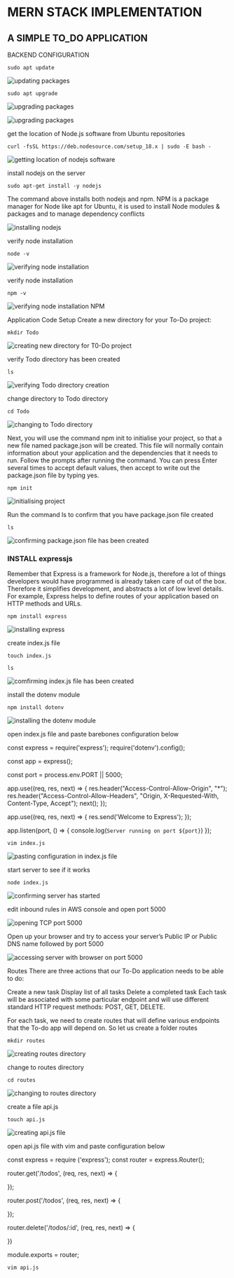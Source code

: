 # MERN STACK IMPLEMENTATION

## A SIMPLE TO_DO APPLICATION

BACKEND CONFIGURATION

`sudo apt update`

![updating packages](./images/backend_configuration/)

`sudo apt upgrade`

![upgrading packages](./images/backend_configuration/upgrading_packages_page1.png)

![upgrading packages](./images/backend_configuration/upgrading_packages_page2.png)

get the location of Node.js software from Ubuntu repositories

`curl -fsSL https://deb.nodesource.com/setup_18.x | sudo -E bash -`

![getting location of nodejs software](./images/backend_configuration/getiing_locatio_of_nodejs_software.png)

install nodejs on the server

`sudo apt-get install -y nodejs`

The command above installs both nodejs and npm. NPM is a package manager for Node like apt for Ubuntu, it is used to install Node modules & packages and to manage dependency conflicts

![installing nodejs](./images/backend_configuration/installing_node_js.png)

verify node installation

`node -v`

![verifying node installation](./images/backend_configuration/verifying_node_installation.png)

verify node installation

`npm -v`

![verifying node installation NPM](./images/backend_configuration/verifying_node_installation_NPM.png)

Application Code Setup
Create a new directory for your To-Do project:

`mkdir Todo`

![creating new directory for T0-Do project](./images/backend_configuration/creating_new_directory_Todo.png)

verify Todo directory has been created

`ls`

![verifying Todo directory creation](./images/backend_configuration/verifying_Todo_directory_creation.png)

change directory to Todo directory

`cd Todo`

![changing to Todo directory](./images/backend_configuration/changing_to_Todo_directory.png)

Next, you will use the command npm init to initialise your project, so that a new file named package.json will be created. This file will normally contain information about your application and the dependencies that it needs to run. Follow the prompts after running the command. You can press Enter several times to accept default values, then accept to write out the package.json file by typing yes.

`npm init`

![initialising project](./images/backend_configuration/initialising_project.png)

Run the command ls to confirm that you have package.json file created

`ls`

![confirming package.json file has been created](./images/backend_configuration/confirming_creation%20_of_package.json_file.png)



### INSTALL expressjs

Remember that Express is a framework for Node.js, therefore a lot of things developers would have programmed is already taken care of out of the box. Therefore it simplifies development, and abstracts a lot of low level details. For example, Express helps to define routes of your application based on HTTP methods and URLs.

`npm install express`

![installing express](./images/install_expressjs/install_express.png)

create index.js file

`touch index.js`

`ls`

![comfirming index.js file has been created](./images/install_expressjs/confirming_creation_of_index.js.png)

install the dotenv module

`npm install dotenv`

![installing the dotenv module](./images/install_expressjs/installing_dotenv_module.png)

open index.js file and paste barebones configuration below 


const express = require('express');
require('dotenv').config();

const app = express();

const port = process.env.PORT || 5000;

app.use((req, res, next) => {
res.header("Access-Control-Allow-Origin", "\*");
res.header("Access-Control-Allow-Headers", "Origin, X-Requested-With, Content-Type, Accept");
next();
});

app.use((req, res, next) => {
res.send('Welcome to Express');
});

app.listen(port, () => {
console.log(`Server running on port ${port}`)
});


`vim index.js`

![pasting configuration in index.js file](./images/install_expressjs/pasting_configuration.png)

start server to see if it works

`node index.js`

![confirming server has started](./images/install_expressjs/starting_server.png)

edit inbound rules in AWS console and open port 5000

![opening TCP port 5000](./images/install_expressjs/editing_inbound_rules.png)

Open up your browser and try to access your server’s Public IP or Public DNS name followed by port 5000

![accessing server with browser on port 5000](./images/install_expressjs/opening_browser_on_port5000.png)

Routes
There are three actions that our To-Do application needs to be able to do:

Create a new task
Display list of all tasks
Delete a completed task
Each task will be associated with some particular endpoint and will use different standard HTTP request methods: POST, GET, DELETE.

For each task, we need to create routes that will define various endpoints that the To-do app will depend on. So let us create a folder routes

`mkdir routes`

![creating routes directory](./images/install_expressjs/creating_routes_directory.png)

change to routes directory

`cd routes`

![changing to routes directory](./images/install_expressjs/changing_to_routes_directory.png)

create a file api.js

`touch api.js`

![creating api.js file](./images/install_expressjs/creating_api.js_file.png)

open api.js file with vim and paste configuration below


const express = require ('express');
const router = express.Router();

router.get('/todos', (req, res, next) => {

});

router.post('/todos', (req, res, next) => {

});

router.delete('/todos/:id', (req, res, next) => {

})

module.exports = router;


`vim api.js`







